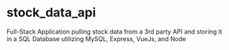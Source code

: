 # stock_data_api
Full-Stack Application pulling stock data from a 3rd party API and storing it in a SQL Database utilizing MySQL, Express, VueJs, and Node
